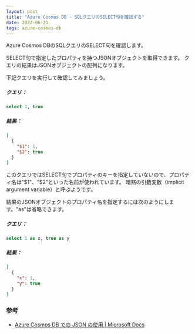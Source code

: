 ```yaml
---
layout: post
title: "Azure Cosmos DB - SQLクエリのSELECT句を確認する"
date: 2022-06-21
tags: azure-cosmos-db
---
```


Azure Cosmos DBのSQLクエリのSELECT句を確認します。

SELECT句で指定したプロパティを持つJSONオブジェクトを取得できます。
クエリの結果はJSONオブジェクトの配列になります。

下記クエリを実行して確認してみましょう。

##### クエリ：
```sql
select 1, true
```

##### 結果：
```json
[
  {
    "$1": 1,
    "$2": true
  }
]
```

このクエリではSELECT句でプロパティのキーを指定していないので、プロパティ名は"$1"、"$2"といった名前が使われています。
暗黙の引数変数（implicit argument variable）と呼ぶようです。

結果のJSONオブジェクトのプロパティ名を指定するには次のようにします。"as"は省略できます。

##### クエリ：
```sql
select 1 as x, true as y
```

##### 結果：
```json
[
  {
    "x": 1,
    "y": true
  }
]
```

### 参考

- [Azure Cosmos DB での JSON の使用 &#124; Microsoft Docs](https://docs.microsoft.com/en-us/azure/cosmos-db/sql/sql-query-working-with-json)

